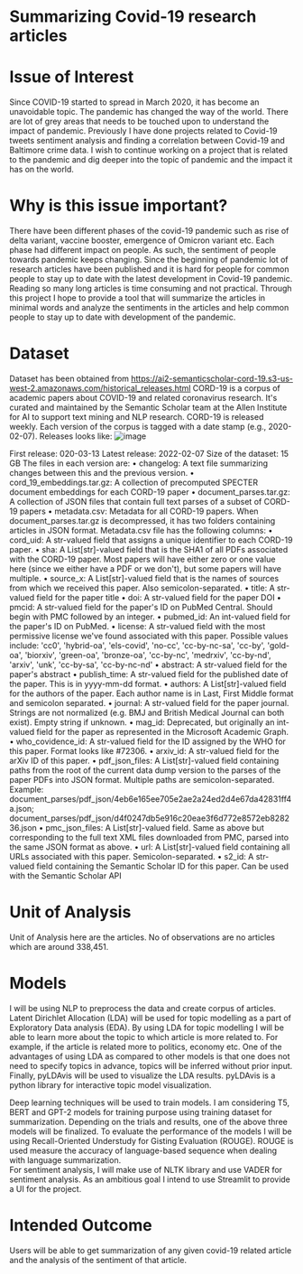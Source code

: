 # Summarizing Covid-19 research articles
# Issue of Interest
Since COVID-19 started to spread in March 2020, it has become an unavoidable topic. The pandemic has changed the way of the world. There are lot of grey areas that needs to be touched upon to understand the impact of pandemic. Previously I have done projects related to Covid-19 tweets sentiment analysis and finding a correlation between Covid-19 and Baltimore crime data. I wish to continue working on a project that is related to the pandemic and dig deeper into the topic of pandemic and the impact it has on the world.
# Why is this issue important?
There have been different phases of the covid-19 pandemic such as rise of delta variant, vaccine booster, emergence of Omicron variant etc. Each phase had different impact on people. As such, the sentiment of people towards pandemic keeps changing. Since the beginning of pandemic lot of research articles have been published and it is hard for people for common people to stay up to date with the latest development in Covid-19 pandemic. Reading so many long articles is time consuming and not practical. Through this project I hope to provide a tool that will summarize the articles in minimal words and analyze the sentiments in the articles and help common people to stay up to date with development of the pandemic. 
# Dataset
Dataset has been obtained from 
https://ai2-semanticscholar-cord-19.s3-us-west-2.amazonaws.com/historical_releases.html
CORD-19 is a corpus of academic papers about COVID-19 and related coronavirus research. It's curated and maintained by the Semantic Scholar team at the Allen Institute for AI to support text mining and NLP research.
CORD-19 is released weekly. Each version of the corpus is tagged with a date stamp (e.g., 2020-02-07). Releases looks like:
![image](https://user-images.githubusercontent.com/95871147/153780062-40e8a9e4-e564-4055-94aa-4e492366a762.png)


 
First release: 020-03-13
Latest release: 2022-02-07
Size of the dataset: 15 GB
The files in each version are:
•	changelog: A text file summarizing changes between this and the previous version.
•	cord_19_embeddings.tar.gz: A collection of precomputed SPECTER document embeddings for each CORD-19 paper
•	document_parses.tar.gz: A collection of JSON files that contain full text parses of a subset of CORD-19 papers
•	metadata.csv: Metadata for all CORD-19 papers.
When document_parses.tar.gz is decompressed, it has two folders containing articles in JSON format. 
Metadata.csv file has the following columns:
•	cord_uid: A str-valued field that assigns a unique identifier to each CORD-19 paper.
•	sha: A List[str]-valued field that is the SHA1 of all PDFs associated with the CORD-19 paper. Most papers will have either zero or one value here (since we either have a PDF or we don't), but some papers will have multiple. 
•	source_x: A List[str]-valued field that is the names of sources from which we received this paper. Also semicolon-separated. 
•	title: A str-valued field for the paper title
•	doi: A str-valued field for the paper DOI
•	pmcid: A str-valued field for the paper's ID on PubMed Central. Should begin with PMC followed by an integer.
•	pubmed_id: An int-valued field for the paper's ID on PubMed.
•	license: A str-valued field with the most permissive license we've found associated with this paper. Possible values include: 'cc0', 'hybrid-oa', 'els-covid', 'no-cc', 'cc-by-nc-sa', 'cc-by', 'gold-oa', 'biorxiv', 'green-oa', 'bronze-oa', 'cc-by-nc', 'medrxiv', 'cc-by-nd', 'arxiv', 'unk', 'cc-by-sa', 'cc-by-nc-nd'
•	abstract: A str-valued field for the paper's abstract
•	publish_time: A str-valued field for the published date of the paper. This is in yyyy-mm-dd format. 
•	authors: A List[str]-valued field for the authors of the paper. Each author name is in Last, First Middle format and semicolon separated.
•	journal: A str-valued field for the paper journal. Strings are not normalized (e.g. BMJ and British Medical Journal can both exist). Empty string if unknown.
•	mag_id: Deprecated, but originally an int-valued field for the paper as represented in the Microsoft Academic Graph.
•	who_covidence_id: A str-valued field for the ID assigned by the WHO for this paper. Format looks like #72306.
•	arxiv_id: A str-valued field for the arXiv ID of this paper.
•	pdf_json_files: A List[str]-valued field containing paths from the root of the current data dump version to the parses of the paper PDFs into JSON format. Multiple paths are semicolon-separated. Example: document_parses/pdf_json/4eb6e165ee705e2ae2a24ed2d4e67da42831ff4a.json; document_parses/pdf_json/d4f0247db5e916c20eae3f6d772e8572eb828236.json
•	pmc_json_files: A List[str]-valued field. Same as above but corresponding to the full text XML files downloaded from PMC, parsed into the same JSON format as above.
•	url: A List[str]-valued field containing all URLs associated with this paper. Semicolon-separated.
•	s2_id: A str-valued field containing the Semantic Scholar ID for this paper. Can be used with the Semantic Scholar API 
# Unit of Analysis
Unit of Analysis here are the articles. No of observations are no articles which are around 338,451.
# Models
I will be using NLP to preprocess the data and create corpus of articles.
Latent Dirichlet Allocation (LDA) will be used for topic modelling as a part of Exploratory Data analysis (EDA). By using LDA for topic modelling I will be able to learn more about the topic to which article is more related to. For example, if the article is related more to politics, economy etc. One of the advantages of using LDA as compared to other models is that one does not need to specify topics in advance, topics will be inferred without prior input. Finally, pyLDAvis will be used to visualize the LDA results. pyLDAvis is a python library for interactive topic model visualization.

Deep learning techniques will be used to train models. I am considering T5, BERT and GPT-2 models for training purpose using training dataset for summarization. Depending on the trials and results, one of the above three models will be finalized. To evaluate the performance of the models I will be using Recall-Oriented Understudy for Gisting Evaluation (ROUGE). ROUGE is used measure the accuracy of language-based sequence when dealing with language summarization.   
For sentiment analysis, I will make use of NLTK library and use VADER for sentiment analysis. 
As an ambitious goal I intend to use Streamlit to provide a UI for the project.
# Intended Outcome
Users will be able to get summarization of any given covid-19 related article and the analysis of the sentiment of that article. 
